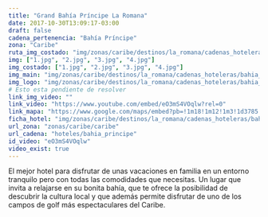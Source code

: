 ```yaml
---
title: "Grand Bahía Príncipe La Romana"
date: 2017-10-30T13:09:17-03:00
draft: false
cadena_pertenencia: "Bahía Príncipe"
zona: "Caribe"
ruta_img_costado: "img/zonas/caribe/destinos/la_romana/cadenas_hoteleras/bahia_principe/grand_bahia_principe_la_romana/imagenes_hotel/"
img: ["1.jpg", "2.jpg", "3.jpg", "4.jpg"]
img_costado: ["1.jpg", "2.jpg", "3.jpg", "4.jpg"]
img_main: "img/zonas/caribe/destinos/la_romana/cadenas_hoteleras/bahia_principe/grand_bahia_principe_la_romana/grand_bahia_principe_la_romana.jpg"
img_logo: "img/zonas/caribe/destinos/la_romana/cadenas_hoteleras/bahia_principe/grand_bahia_principe_la_romana/logo_hotel/logo_grand_bahia_principe_la_romana.jpg"
# Esto esta pendiente de resolver
link_img_video: ""
link_video: "https://www.youtube.com/embed/eO3mS4VOqlw?rel=0"
link_mapa: "https://www.google.com/maps/embed?pb=!1m18!1m12!1m3!1d3785.065851416165!2d-69.19232368510849!3d18.435318987458746!2m3!1f0!2f0!3f0!3m2!1i1024!2i768!4f13.1!3m3!1m2!1s0x0%3A0x0!2zMTjCsDI2JzA3LjIiTiA2OcKwMTEnMjQuNSJX!5e0!3m2!1ses!2scl!4v1509994240599"
ficha_hotel: "img/zonas/caribe/destinos/la_romana/cadenas_hoteleras/bahia_principe/grand_bahia_principe_la_romana/grand_bahia_principe_la_romana.pdf"
url_zona: "zonas/caribe/caribe"
url_cadena: "hoteles/bahia_principe"
id_video: "eO3mS4VOqlw"
video_exist: true
---
```


El mejor hotel para disfrutar de unas vacaciones en familia en un entorno tranquilo pero con todas las comodidades que necesitas. Un lugar que invita a relajarse en su bonita bahía, que te ofrece la posibilidad de descubrir la cultura local y que además permite disfrutar de uno de los campos de golf más espectaculares del Caribe.
